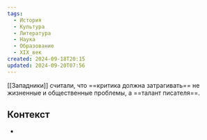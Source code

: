 ```yaml
---
tags:
  - История
  - Культура
  - Литература
  - Наука
  - Образование
  - XIX_век
created: 2024-09-18T20:15
updated: 2024-09-20T07:56
---
```

 [[Западники]] считали, что ==критика должна затрагивать== не жизненные и общественные проблемы, а ==талант писателя==.

## Контекст
- 

